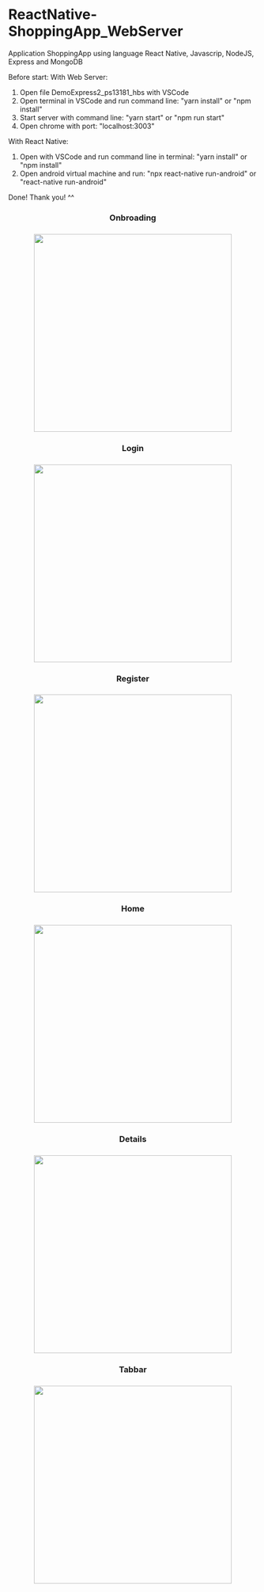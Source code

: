 # ReactNative-ShoppingApp_WebServer

Application ShoppingApp using language React Native, Javascrip, NodeJS, Express and MongoDB

Before start:
With Web Server:
1) Open file DemoExpress2_ps13181_hbs with VSCode
2) Open terminal in VSCode and run command line: "yarn install" or "npm install"
3) Start server with command line: "yarn start" or "npm run start"
4) Open chrome with port: "localhost:3003"

With React Native:
1) Open with VSCode and run command line in terminal: "yarn install" or "npm install"
2) Open android virtual machine and run: "npx react-native run-android" or "react-native run-android"

Done! Thank you! ^^

<div align="center">
    <h3>Onbroading<h3>
    <img src="https://firebasestorage.googleapis.com/v0/b/imageuploads-466a2.appspot.com/o/ReactNative-ShoppingApp_WebServer%2Fonbroading_screen.PNG?alt=media&token=30cc53b7-d8ef-4de9-8f59-a106eb4ffd43" width="400px"</img> 
    <h3>Login<h3>
    <img src="https://firebasestorage.googleapis.com/v0/b/imageuploads-466a2.appspot.com/o/ReactNative-ShoppingApp_WebServer%2Flogin_screen.PNG?alt=media&token=1dbc0677-49d9-463f-935c-3308c8e995b1" width="400px"</img> 
        <h3>Register<h3>
    <img src="https://firebasestorage.googleapis.com/v0/b/imageuploads-466a2.appspot.com/o/ReactNative-ShoppingApp_WebServer%2Fregister_screen.PNG?alt=media&token=a88246ce-adfd-49e5-8145-86660f6206f7" width="400px"</img> 
            <h3>Home<h3>
    <img src="https://firebasestorage.googleapis.com/v0/b/imageuploads-466a2.appspot.com/o/ReactNative-ShoppingApp_WebServer%2Fhome_screen.PNG?alt=media&token=642259f7-fd2e-49a0-8f86-e03f97517f90" width="400px"</img> 
                <h3>Details<h3>
    <img src="https://firebasestorage.googleapis.com/v0/b/imageuploads-466a2.appspot.com/o/ReactNative-ShoppingApp_WebServer%2Fdetails_screen.PNG?alt=media&token=865332bc-aa4c-470c-b8f6-3ebd499e592a" width="400px"</img> 
                    <h3>Tabbar<h3>
    <img src="https://firebasestorage.googleapis.com/v0/b/imageuploads-466a2.appspot.com/o/ReactNative-ShoppingApp_WebServer%2Ftabbar_screen.PNG?alt=media&token=bd010e7b-cff2-46c1-a570-88aa054abdfa" width="400px"</img> 
                        
</div>
